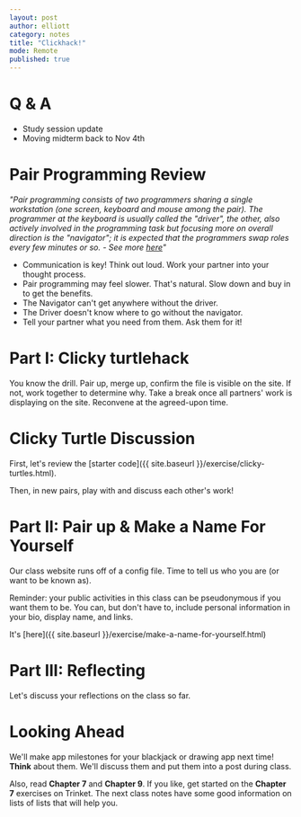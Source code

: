 ```yaml
---
layout: post
author: elliott
category: notes
title: "Clickhack!"
mode: Remote
published: true
---
```


# Q & A

* Study session update
* Moving midterm back to Nov 4th

# Pair Programming Review

*"Pair programming consists of two programmers sharing a single workstation (one screen, keyboard and mouse among the pair). The programmer at the keyboard is usually called the "driver", the other, also actively involved in the programming task but focusing more on overall direction is the "navigator"; it is expected that the programmers swap roles every few minutes or so. - See more [here](http://guide.agilealliance.org/guide/pairing.html)"*

* Communication is key!  Think out loud.  Work your partner into your thought process.
* Pair programming may feel slower.  That's natural.  Slow down and buy in to get the benefits.
* The Navigator can't get anywhere without the driver.
* The Driver doesn't know where to go without the navigator.
* Tell your partner what you need from them.  Ask them for it!

# Part I: Clicky turtlehack

You know the drill.  Pair up, merge up, confirm the file is visible on the site. If not, work together to determine why. Take a break once all partners' work is displaying on the site. Reconvene at the agreed-upon time.

# Clicky Turtle Discussion

First, let's review the [starter code]({{ site.baseurl }}/exercise/clicky-turtles.html).

Then, in new pairs, play with and discuss each other's work!

# Part II: Pair up & Make a Name For Yourself

Our class website runs off of a config file.  Time to tell us who you are (or want to be known as).

Reminder: your public activities in this class can be pseudonymous if you want them to be. You can, but don't have to, include personal information in your bio, display name, and links.

It's [here]({{ site.baseurl }}/exercise/make-a-name-for-yourself.html)

# Part III: Reflecting

Let's discuss your reflections on the class so far.

# Looking Ahead

We'll make app milestones for your blackjack or drawing app next time!  **Think** about them.  We'll discuss them and put them into a post during class.

Also, read **Chapter 7** and **Chapter 9**. If you like, get started on the **Chapter 7** exercises on Trinket. The next class notes have some good information on lists of lists that will help you.